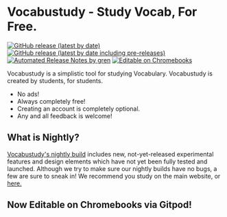 # Vocabustudy - Study Vocab, For Free.

[![GitHub release (latest by date)](https://img.shields.io/github/v/release/for-0/vocabustudy?label=latest%20version)](https://vocabustudy.org/)
[![GitHub release (latest by date including pre-releases)](https://img.shields.io/github/v/release/for-0/vocabustudy?include_prereleases&label=latest%20nightly)](https://vocabustudyonline--nightly-q9kbiq6r.web.app/)
[![Automated Release Notes by gren](https://img.shields.io/badge/%F0%9F%A4%96-release%20notes-00B2EE.svg)](https://github-tools.github.io/github-release-notes/)
[![Editable on Chromebooks](https://img.shields.io/badge/editable%20on-Chromebooks-brightgreen)](https://vscode.dev/)

Vocabustudy is a simplistic tool for studying Vocabulary. Vocabustudy is created by students, for students.

- No ads!
- Always completely free!
- Creating an account is completely optional.
- Any and all feedback is welcome!

## What is Nightly?

[Vocabustudy's nightly build](https://vocabustudyonline--nightly-q9kbiq6r.web.app/) includes new, not-yet-released experimental features and design elements which have not yet been fully tested and launched. Although we try to make sure our nightly builds have no bugs, a few are sure to sneak in! We recommend you study on the main website, or [here.](https://vocabustudy.org/)

## Now Editable on Chromebooks via Gitpod!

